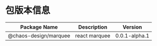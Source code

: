 # 包版本信息

| Package Name | Description | Version    |
|--------------|------------|------------|
| @chaos-design/marquee | react marquee | 0.0.1-alpha.1 |
